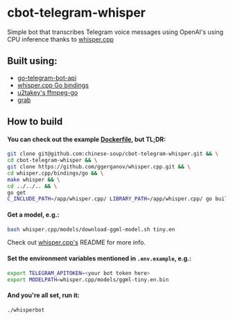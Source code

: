 # cbot-telegram-whisper
Simple bot that transcribes Telegram voice messages using OpenAI's 
using CPU inference thanks to [whisper.cpp](https://github.com/ggerganov/whisper.cpp) 

## Built using: 
* [go-telegram-bot-api](https://pkg.go.dev/github.com/go-telegram-bot-api/telegram-bot-api/v5) 
* [whisper.cpp Go bindings](https://github.com/ggerganov/whisper.cpp/tree/master/bindings/go/)
* [u2takey's ffmpeg-go](https://github.com/u2takey/ffmpeg-go)
* [grab](https://github.com/cavaliergopher/grab) 

## How to build
#### You can check out the example [Dockerfile](Dockerfile), but TL;DR:

```bash
git clone git@github.com:chinese-soup/cbot-telegram-whisper.git && \
cd cbot-telegram-whisper && \
git clone https://github.com/ggerganov/whisper.cpp.git && \
cd whisper.cpp/bindings/go && \
make whisper && \
cd ../../.. && \
go get
C_INCLUDE_PATH=/app/whisper.cpp/ LIBRARY_PATH=/app/whisper.cpp/ go build -o whisperbot
```

#### Get a model, e.g.:
```bash
bash whisper.cpp/models/download-ggml-model.sh tiny.en
```
Check out [whisper.cpp's](https://github.com/ggerganov/whisper.cpp) README for more info.


#### Set the environment variables mentioned in `.env.example`, e.g.:

```bash
export TELEGRAM_APITOKEN=<your bot token here>
export MODELPATH=whisper.cpp/models/ggml-tiny.en.bin
```

#### And you're all set, run it:
```bash
./whisperbot
```
